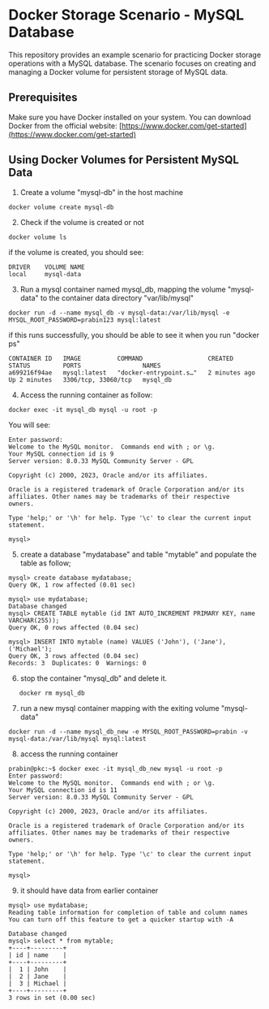 # Docker Storage Scenario - MySQL Database

This repository provides an example scenario for practicing Docker storage operations with a MySQL database. The scenario focuses on creating and managing a Docker volume for persistent storage of MySQL data.

## Prerequisites

Make sure you have Docker installed on your system. You can download Docker from the official website: [https://www.docker.com/get-started](https://www.docker.com/get-started)

## Using Docker Volumes for Persistent MySQL Data

1. Create a volume "mysql-db" in the host machine

```
docker volume create mysql-db
```

2. Check if the volume is created or not

```
docker volume ls
```

if the volume is created, you should see:
```
DRIVER    VOLUME NAME
local     mysql-data
```

3. Run a mysql container named mysql_db, mapping the volume "mysql-data" to the container data directory "var/lib/mysql" 

```
docker run -d --name mysql_db -v mysql-data:/var/lib/mysql -e MYSQL_ROOT_PASSWORD=prabin123 mysql:latest
```

if this runs successfully, you should be able to see it when you run "docker ps"

```
CONTAINER ID   IMAGE          COMMAND                  CREATED         STATUS         PORTS                 NAMES
a699216f94ae   mysql:latest   "docker-entrypoint.s…"   2 minutes ago   Up 2 minutes   3306/tcp, 33060/tcp   mysql_db
```

4. Access the running container as follow:

```
docker exec -it mysql_db mysql -u root -p
```

You will see:
```
Enter password: 
Welcome to the MySQL monitor.  Commands end with ; or \g.
Your MySQL connection id is 9
Server version: 8.0.33 MySQL Community Server - GPL

Copyright (c) 2000, 2023, Oracle and/or its affiliates.

Oracle is a registered trademark of Oracle Corporation and/or its
affiliates. Other names may be trademarks of their respective
owners.

Type 'help;' or '\h' for help. Type '\c' to clear the current input statement.

mysql> 

```

5. create a database "mydatabase" and table "mytable" and populate the table as follow;

```
mysql> create database mydatabase;
Query OK, 1 row affected (0.01 sec)

mysql> use mydatabase;
Database changed
mysql> CREATE TABLE mytable (id INT AUTO_INCREMENT PRIMARY KEY, name VARCHAR(255));
Query OK, 0 rows affected (0.04 sec)

mysql> INSERT INTO mytable (name) VALUES ('John'), ('Jane'), ('Michael');
Query OK, 3 rows affected (0.04 sec)
Records: 3  Duplicates: 0  Warnings: 0
```

6. stop the container "mysql_db" and delete it.

```docker stop mysql_db
   docker rm mysql_db
```

7. run a new mysql container mapping with the exiting volume "mysql-data"

```
docker run -d --name mysql_db_new -e MYSQL_ROOT_PASSWORD=prabin -v mysql-data:/var/lib/mysql mysql:latest
```

8. access the running container

```
prabin@pkc:~$ docker exec -it mysql_db_new mysql -u root -p
Enter password: 
Welcome to the MySQL monitor.  Commands end with ; or \g.
Your MySQL connection id is 11
Server version: 8.0.33 MySQL Community Server - GPL

Copyright (c) 2000, 2023, Oracle and/or its affiliates.

Oracle is a registered trademark of Oracle Corporation and/or its
affiliates. Other names may be trademarks of their respective
owners.

Type 'help;' or '\h' for help. Type '\c' to clear the current input statement.

mysql> 
```

9. it should have data from earlier container 

```
mysql> use mydatabase;
Reading table information for completion of table and column names
You can turn off this feature to get a quicker startup with -A

Database changed
mysql> select * from mytable;
+----+---------+
| id | name    |
+----+---------+
|  1 | John    |
|  2 | Jane    |
|  3 | Michael |
+----+---------+
3 rows in set (0.00 sec)
```


